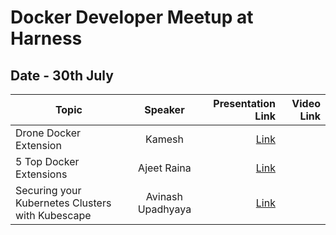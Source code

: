 # Docker Developer Meetup at Harness

## Date -  30th July


| Topic        |  Speaker  |    Presentation Link          | Video Link  |
| ------------- |:-------------:| -----:| -----:| 
| Drone Docker Extension | Kamesh | [Link](https://github.com/collabnix/dockerbangalore/blob/master/slides/30July-DockerDeveloper-Harness/Modern%20CI%20Made%20Easy%20With%20Drone%20Desktop%20Docker%20Extension%20.pdf) | |
| 5 Top Docker Extensions | Ajeet Raina | [Link](https://github.com/collabnix/dockerbangalore/blob/master/slides/30July-DockerDeveloper-Harness/Docker%20Community%20Extensions.pdf) | |
| Securing your Kubernetes Clusters with Kubescape | Avinash Upadhyaya | [Link](/slides/30July-DockerDeveloper-Harness/Kubescape.pdf) | |

